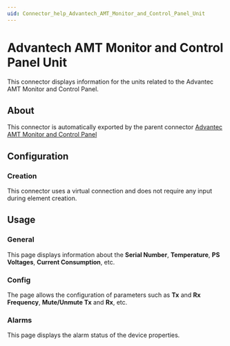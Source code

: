 ```yaml
---
uid: Connector_help_Advantech_AMT_Monitor_and_Control_Panel_Unit
---
```


# Advantech AMT Monitor and Control Panel Unit

This connector displays information for the units related to the Advantec AMT Monitor and Control Panel.

## About

This connector is automatically exported by the parent connector [Advantec AMT Monitor and Control Panel](xref:Connector_help_Advantech_AMT_Monitor_and_Control_Panel)

## Configuration

### Creation

This connector uses a virtual connection and does not require any input during element creation.

## Usage

### General

This page displays information about the **Serial Number**, **Temperature**, **PS Voltages**, **Current Consumption**, etc.

### Config

The page allows the configuration of parameters such as **Tx** and **Rx** **Frequency**, **Mute/Unmute Tx** and **Rx**, etc.

### Alarms

This page displays the alarm status of the device properties.
